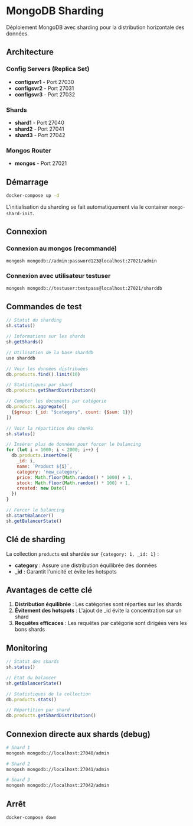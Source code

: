 # MongoDB Sharding

Déploiement MongoDB avec sharding pour la distribution horizontale des données.

## Architecture

### Config Servers (Replica Set)
- **configsvr1** - Port 27030
- **configsvr2** - Port 27031
- **configsvr3** - Port 27032

### Shards
- **shard1** - Port 27040
- **shard2** - Port 27041
- **shard3** - Port 27042

### Mongos Router
- **mongos** - Port 27021

## Démarrage

```bash
docker-compose up -d
```

L'initialisation du sharding se fait automatiquement via le container `mongo-shard-init`.

## Connexion

### Connexion au mongos (recommandé)
```bash
mongosh mongodb://admin:password123@localhost:27021/admin
```

### Connexion avec utilisateur testuser
```bash
mongosh mongodb://testuser:testpass@localhost:27021/sharddb
```

## Commandes de test

```javascript
// Statut du sharding
sh.status()

// Informations sur les shards
sh.getShards()

// Utilisation de la base sharddb
use sharddb

// Voir les données distribuées
db.products.find().limit(10)

// Statistiques par shard
db.products.getShardDistribution()

// Compter les documents par catégorie
db.products.aggregate([
  {$group: {_id: "$category", count: {$sum: 1}}}
])

// Voir la répartition des chunks
sh.status()

// Insérer plus de données pour forcer le balancing
for (let i = 1000; i < 2000; i++) {
  db.products.insertOne({
    _id: i,
    name: `Product ${i}`,
    category: 'new_category',
    price: Math.floor(Math.random() * 1000) + 1,
    stock: Math.floor(Math.random() * 100) + 1,
    created: new Date()
  })
}

// Forcer le balancing
sh.startBalancer()
sh.getBalancerState()
```

## Clé de sharding

La collection `products` est shardée sur `{category: 1, _id: 1}` :
- **category** : Assure une distribution équilibrée des données
- **_id** : Garantit l'unicité et évite les hotspots

## Avantages de cette clé

1. **Distribution équilibrée** : Les catégories sont réparties sur les shards
2. **Évitement des hotspots** : L'ajout de _id évite la concentration sur un shard
3. **Requêtes efficaces** : Les requêtes par catégorie sont dirigées vers les bons shards

## Monitoring

```javascript
// Statut des shards
sh.status()

// État du balancer
sh.getBalancerState()

// Statistiques de la collection
db.products.stats()

// Répartition par shard
db.products.getShardDistribution()
```

## Connexion directe aux shards (debug)

```bash
# Shard 1
mongosh mongodb://localhost:27040/admin

# Shard 2  
mongosh mongodb://localhost:27041/admin

# Shard 3
mongosh mongodb://localhost:27042/admin
```

## Arrêt

```bash
docker-compose down
```